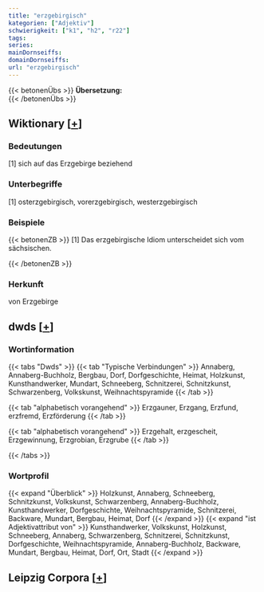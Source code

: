 ```yaml
---
title: "erzgebirgisch"
kategorien: ["Adjektiv"]
schwierigkeit: ["k1", "h2", "r22"]
tags:
series:
mainDornseiffs:
domainDornseiffs:
url: "erzgebirgisch"
---
```


{{< betonenÜbs >}}
**Übersetzung:**  
{{< /betonenÜbs >}}

## Wiktionary [[+](https://de.wiktionary.org/wiki/erzgebirgisch)]

### Bedeutungen
[1] sich auf das Erzgebirge beziehend  

### Unterbegriffe
[1] osterzgebirgisch, vorerzgebirgisch, westerzgebirgisch  

### Beispiele
{{< betonenZB >}}
[1] Das erzgebirgische Idiom unterscheidet sich vom sächsischen.  

{{< /betonenZB >}}
### Herkunft
von Erzgebirge  



## dwds [[+](https://www.dwds.de/wb/erzgebirgisch)]

### Wortinformation
{{< tabs "Dwds" >}}
{{< tab "Typische Verbindungen" >}}
Annaberg, Annaberg-Buchholz, Bergbau, Dorf, Dorfgeschichte, Heimat, Holzkunst, Kunsthandwerker, Mundart, Schneeberg, Schnitzerei, Schnitzkunst, Schwarzenberg, Volkskunst, Weihnachtspyramide
{{< /tab >}}

{{< tab "alphabetisch vorangehend" >}}
Erzgauner, Erzgang, Erzfund, erzfremd, Erzförderung
{{< /tab >}}

{{< tab "alphabetisch vorangehend" >}}
Erzgehalt, erzgescheit, Erzgewinnung, Erzgrobian, Erzgrube
{{< /tab >}}

{{< /tabs >}}

### Wortprofil
{{< expand "Überblick" >}} Holzkunst, Annaberg, Schneeberg, Schnitzkunst, Volkskunst, Schwarzenberg, Annaberg-Buchholz, Kunsthandwerker, Dorfgeschichte, Weihnachtspyramide, Schnitzerei, Backware, Mundart, Bergbau, Heimat, Dorf {{< /expand >}}
{{< expand "ist Adjektivattribut von" >}} Kunsthandwerker, Volkskunst, Holzkunst, Schneeberg, Annaberg, Schwarzenberg, Schnitzerei, Schnitzkunst, Dorfgeschichte, Weihnachtspyramide, Annaberg-Buchholz, Backware, Mundart, Bergbau, Heimat, Dorf, Ort, Stadt {{< /expand >}}

## Leipzig Corpora [[+](https://corpora.uni-leipzig.de/en/res?word=erzgebirgisch&corpusId=deu_newscrawl-public_2018)]

